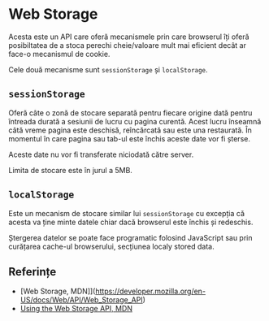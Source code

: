 # Web Storage

Acesta este un API care oferă mecanismele prin care browserul îți oferă posibiltatea de a stoca perechi cheie/valoare mult mai eficient decât ar face-o mecanismul de cookie.

Cele două mecanisme sunt `sessionStorage` și `localStorage`.

## `sessionStorage`

Oferă câte o zonă de stocare separată pentru fiecare origine dată pentru întreada durată a sesiunii de lucru cu pagina curentă. Acest lucru înseamnă câtă vreme pagina este deschisă, reîncărcată sau este una restaurată. În momentul în care pagina sau tab-ul este închis aceste date vor fi șterse.

Aceste date nu vor fi transferate niciodată către server.

Limita de stocare este în jurul a 5MB.

## `localStorage`

Este un mecanism de stocare similar lui `sessionStorage` cu excepția că acesta va ține minte datele chiar dacă browserul este închis și redeschis.

Ștergerea datelor se poate face programatic folosind JavaScript sau prin curățarea cache-ul browserului, secțiunea localy stored data.

## Referințe

- [Web Storage, MDN]](https://developer.mozilla.org/en-US/docs/Web/API/Web_Storage_API)
- [Using the Web Storage API, MDN](https://developer.mozilla.org/en-US/docs/Web/API/Web_Storage_API/Using_the_Web_Storage_API)
